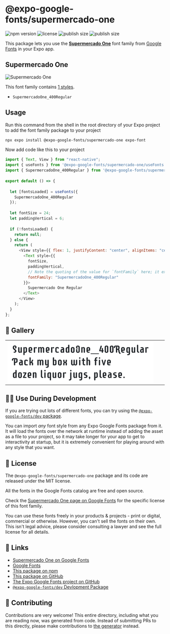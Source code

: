 # @expo-google-fonts/supermercado-one

![npm version](https://flat.badgen.net/npm/v/@expo-google-fonts/supermercado-one)
![license](https://flat.badgen.net/github/license/expo/google-fonts)
![publish size](https://flat.badgen.net/packagephobia/install/@expo-google-fonts/supermercado-one)
![publish size](https://flat.badgen.net/packagephobia/publish/@expo-google-fonts/supermercado-one)

This package lets you use the [**Supermercado One**](https://fonts.google.com/specimen/Supermercado+One) font family from [Google Fonts](https://fonts.google.com/) in your Expo app.

## Supermercado One

![Supermercado One](./font-family.png)

This font family contains [1 styles](#-gallery).

- `SupermercadoOne_400Regular`

## Usage

Run this command from the shell in the root directory of your Expo project to add the font family package to your project

```sh
npx expo install @expo-google-fonts/supermercado-one expo-font
```

Now add code like this to your project

```js
import { Text, View } from "react-native";
import { useFonts } from '@expo-google-fonts/supermercado-one/useFonts';
import { SupermercadoOne_400Regular } from '@expo-google-fonts/supermercado-one/400Regular';

export default () => {

  let [fontsLoaded] = useFonts({
    SupermercadoOne_400Regular
  });

  let fontSize = 24;
  let paddingVertical = 6;

  if (!fontsLoaded) {
    return null;
  } else {
    return (
      <View style={{ flex: 1, justifyContent: "center", alignItems: "center" }}>
        <Text style={{
          fontSize,
          paddingVertical,
          // Note the quoting of the value for `fontFamily` here; it expects a string!
          fontFamily: "SupermercadoOne_400Regular"
        }}>
          Supermercado One Regular
        </Text>
      </View>
    );
  }
};
```

## 🔡 Gallery


||||
|-|-|-|
|![SupermercadoOne_400Regular](./400Regular/SupermercadoOne_400Regular.ttf.png)||||


## 👩‍💻 Use During Development

If you are trying out lots of different fonts, you can try using the [`@expo-google-fonts/dev` package](https://github.com/expo/google-fonts/tree/master/font-packages/dev#readme).

You can import _any_ font style from any Expo Google Fonts package from it. It will load the fonts over the network at runtime instead of adding the asset as a file to your project, so it may take longer for your app to get to interactivity at startup, but it is extremely convenient for playing around with any style that you want.


## 📖 License

The `@expo-google-fonts/supermercado-one` package and its code are released under the MIT license.

All the fonts in the Google Fonts catalog are free and open source.

Check the [Supermercado One page on Google Fonts](https://fonts.google.com/specimen/Supermercado+One) for the specific license of this font family.

You can use these fonts freely in your products & projects - print or digital, commercial or otherwise. However, you can't sell the fonts on their own. This isn't legal advice, please consider consulting a lawyer and see the full license for all details.

## 🔗 Links

- [Supermercado One on Google Fonts](https://fonts.google.com/specimen/Supermercado+One)
- [Google Fonts](https://fonts.google.com/)
- [This package on npm](https://www.npmjs.com/package/@expo-google-fonts/supermercado-one)
- [This package on GitHub](https://github.com/expo/google-fonts/tree/master/font-packages/supermercado-one)
- [The Expo Google Fonts project on GitHub](https://github.com/expo/google-fonts)
- [`@expo-google-fonts/dev` Devlopment Package](https://github.com/expo/google-fonts/tree/master/font-packages/dev)

## 🤝 Contributing

Contributions are very welcome! This entire directory, including what you are reading now, was generated from code. Instead of submitting PRs to this directly, please make contributions to [the generator](https://github.com/expo/google-fonts/tree/master/packages/generator) instead.
